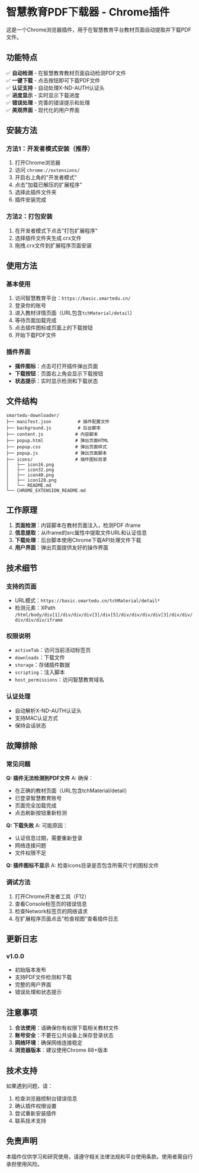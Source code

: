 # 智慧教育PDF下载器 - Chrome插件

这是一个Chrome浏览器插件，用于在智慧教育平台教材页面自动提取并下载PDF文件。

## 功能特点

✅ **自动检测** - 在智慧教育教材页面自动检测PDF文件  
✅ **一键下载** - 点击按钮即可下载PDF文件  
✅ **认证支持** - 自动处理X-ND-AUTH认证头  
✅ **进度显示** - 实时显示下载进度  
✅ **错误处理** - 完善的错误提示和处理  
✅ **美观界面** - 现代化的用户界面  

## 安装方法

### 方法1：开发者模式安装（推荐）

1. 打开Chrome浏览器
2. 访问 `chrome://extensions/`
3. 开启右上角的"开发者模式"
4. 点击"加载已解压的扩展程序"
5. 选择此插件文件夹
6. 插件安装完成

### 方法2：打包安装

1. 在开发者模式下点击"打包扩展程序"
2. 选择插件文件夹生成.crx文件
3. 拖拽.crx文件到扩展程序页面安装

## 使用方法

### 基本使用

1. 访问智慧教育平台：`https://basic.smartedu.cn/`
2. 登录你的账号
3. 进入教材详情页面（URL包含`tchMaterial/detail`）
4. 等待页面加载完成
5. 点击插件图标或页面上的下载按钮
6. 开始下载PDF文件

### 插件界面

- **插件图标**：点击可打开插件弹出页面
- **下载按钮**：页面右上角会显示下载按钮
- **状态提示**：实时显示检测和下载状态

## 文件结构

```
smartedu-downloader/
├── manifest.json          # 插件配置文件
├── background.js          # 后台脚本
├── content.js            # 内容脚本
├── popup.html            # 弹出页面HTML
├── popup.css             # 弹出页面样式
├── popup.js              # 弹出页面脚本
├── icons/                # 插件图标目录
│   ├── icon16.png
│   ├── icon32.png
│   ├── icon48.png
│   ├── icon128.png
│   └── README.md
└── CHROME_EXTENSION_README.md
```

## 工作原理

1. **页面检测**：内容脚本在教材页面注入，检测PDF iframe
2. **信息提取**：从iframe的src属性中提取文件URL和认证信息
3. **下载处理**：后台脚本使用Chrome下载API处理文件下载
4. **用户界面**：弹出页面提供友好的操作界面

## 技术细节

### 支持的页面
- URL模式：`https://basic.smartedu.cn/tchMaterial/detail*`
- 检测元素：XPath `/html/body/div[1]/div/div/div[3]/div[5]/div/div/div/div[3]/div/div/div/div/div/iframe`

### 权限说明
- `activeTab`：访问当前活动标签页
- `downloads`：下载文件
- `storage`：存储插件数据
- `scripting`：注入脚本
- `host_permissions`：访问智慧教育域名

### 认证处理
- 自动解析X-ND-AUTH认证头
- 支持MAC认证方式
- 保持会话状态

## 故障排除

### 常见问题

**Q: 插件无法检测到PDF文件**
A: 确保：
- 在正确的教材页面（URL包含tchMaterial/detail）
- 已登录智慧教育账号
- 页面完全加载完成
- 点击刷新按钮重新检测

**Q: 下载失败**
A: 可能原因：
- 认证信息过期，需要重新登录
- 网络连接问题
- 文件权限不足

**Q: 插件图标不显示**
A: 检查icons目录是否包含所需尺寸的图标文件

### 调试方法

1. 打开Chrome开发者工具（F12）
2. 查看Console标签页的错误信息
3. 检查Network标签页的网络请求
4. 在扩展程序页面点击"检查视图"查看插件日志

## 更新日志

### v1.0.0
- 初始版本发布
- 支持PDF文件检测和下载
- 完整的用户界面
- 错误处理和状态提示

## 注意事项

1. **合法使用**：请确保你有权限下载相关教材文件
2. **账号安全**：不要在公共设备上保存登录状态
3. **网络环境**：确保网络连接稳定
4. **浏览器版本**：建议使用Chrome 88+版本

## 技术支持

如果遇到问题，请：
1. 检查浏览器控制台错误信息
2. 确认插件权限设置
3. 尝试重新安装插件
4. 联系技术支持

## 免责声明

本插件仅供学习和研究使用，请遵守相关法律法规和平台使用条款。使用者需自行承担使用风险。
